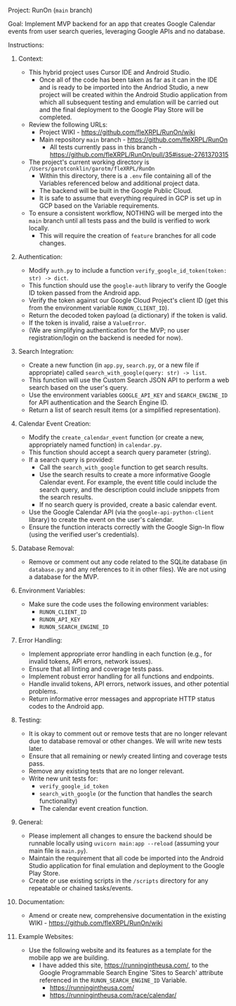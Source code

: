 Project: RunOn (`main` branch)

Goal: Implement MVP backend for an app that creates Google Calendar events from user search queries, leveraging Google APIs and no database.

Instructions:

1.  Context:
    *   This hybrid project uses Cursor IDE and Android Studio.
        *   Once all of the code has been taken as far as it can in the IDE and is ready to be imported into the Andriod Studio, a new project will be created within the Android Studio application from which all subsequent testing and emulation will be carried out and the final deployment to the Google Play Store will be completed.
    *   Review the following URLs:
        * Project WIKI - https://github.com/fleXRPL/RunOn/wiki
        *   Main repository `main` branch - https://github.com/fleXRPL/RunOn
            *   All tests currently pass in this branch - https://github.com/fleXRPL/RunOn/pull/35#issue-2761370315
    *   The project's current working directory is `/Users/garotconklin/garotm/fleXRPL/RunOn`
        *   Within this directory, there is a `.env` file containing all of the Variables referenced below and additional project data.
        *   The backend will be built in the Google Public Cloud.
        *   It is safe to assume that everything required in GCP is set up in GCP based on the Variable requirements.
    *   To ensure a consistent workflow, NOTHING will be merged into the `main` branch until all tests pass and the build is verified to work locally.
        *   This will require the creation of `feature` branches for all code changes.
     
2.  Authentication:
    *   Modify `auth.py` to include a function `verify_google_id_token(token: str) -> dict`.
    *   This function should use the `google-auth` library to verify the Google ID token passed from the Android app.
    *   Verify the token against our Google Cloud Project's client ID (get this from the environment variable `RUNON_CLIENT_ID`).
    *   Return the decoded token payload (a dictionary) if the token is valid.
    *   If the token is invalid, raise a `ValueError`.
    *   (We are simplifying authentication for the MVP; no user registration/login on the backend is needed for now).

3.  Search Integration:
    *   Create a new function (in `app.py`, `search.py`, or a new file if appropriate) called `search_with_google(query: str) -> list`.
    *   This function will use the Custom Search JSON API to perform a web search based on the user's query.
    *   Use the environment variables `GOOGLE_API_KEY` and `SEARCH_ENGINE_ID` for API authentication and the Search Engine ID.
    *   Return a list of search result items (or a simplified representation).

4.  Calendar Event Creation:
    *   Modify the `create_calendar_event` function (or create a new, appropriately named function) in `calendar.py`.
    *   This function should accept a search query parameter (string).
    *   If a search query is provided:
        *   Call the `search_with_google` function to get search results.
        *   Use the search results to create a more informative Google Calendar event. For example, the event title could include the search query, and the description could include snippets from the search results.
        *   If no search query is provided, create a basic calendar event.
    *   Use the Google Calendar API (via the `google-api-python-client` library) to create the event on the user's calendar.
    *   Ensure the function interacts correctly with the Google Sign-In flow (using the verified user's credentials).

5.  Database Removal:
    *   Remove or comment out any code related to the SQLite database (in `database.py` and any references to it in other files). We are not using a database for the MVP.

6.  Environment Variables:
    *   Make sure the code uses the following environment variables:
        *   `RUNON_CLIENT_ID`
        *   `RUNON_API_KEY`
        *   `RUNON_SEARCH_ENGINE_ID`

7.  Error Handling:
    *   Implement appropriate error handling in each function (e.g., for invalid tokens, API errors, network issues).
    *   Ensure that all linting and coverage tests pass.
    *   Implement robust error handling for all functions and endpoints.
    *   Handle invalid tokens, API errors, network issues, and other potential problems.
    *   Return informative error messages and appropriate HTTP status codes to the Android app.

8.  Testing:
    *   It is okay to comment out or remove tests that are no longer relevant due to database removal or other changes. We will write new tests later.
    *   Ensure that all remaining or newly created linting and coverage tests pass.
    *   Remove any existing tests that are no longer relevant.
    *   Write new unit tests for:
        *   `verify_google_id_token`
        *   `search_with_google` (or the function that handles the search functionality)
        *   The calendar event creation function.

9.  General:
    *   Please implement all changes to ensure the backend should be runnable locally using `uvicorn main:app --reload` (assuming your main file is `main.py`).
    *   Maintain the requirement that all code be imported into the Android Studio application for final emulation and deployment to the Google Play Store.
    *   Create or use existing scripts in the `/scripts` directory for any repeatable or chained tasks/events.
   
10.  Documentation:
     *  Amend or create new, comprehensive documentation in the existing WIKI - https://github.com/fleXRPL/RunOn/wiki
   
11.  Example Websites:
     *  Use the following website and its features as a template for the mobile app we are building.
        *  I have added this site, https://runningintheusa.com/, to the Google Programmable Search Engine 'Sites to Search' attribute referenced in the `RUNON_SEARCH_ENGINE_ID` Variable. 
           *  https://runningintheusa.com/
           *  https://runningintheusa.com/race/calendar/
